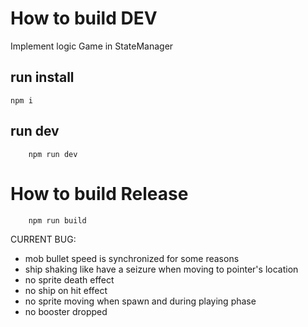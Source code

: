 # How to build DEV

Implement logic Game in StateManager
## run install 

```
npm i
```
## run dev

```
    npm run dev
```
# How to build Release 
```
    npm run build
```

CURRENT BUG:
+ mob bullet speed is synchronized for some reasons
+ ship shaking like have a seizure when moving to pointer's location
+ no sprite death effect
+ no ship on hit effect
+ no sprite moving when spawn and during playing phase
+ no booster dropped
